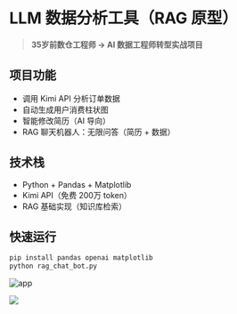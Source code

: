 # LLM 数据分析工具（RAG 原型）

> **35岁前数仓工程师 → AI 数据工程师转型实战项目**

## 项目功能
- 调用 Kimi API 分析订单数据
- 自动生成用户消费柱状图
- 智能修改简历（AI 导向）
- RAG 聊天机器人：无限问答（简历 + 数据）

## 技术栈
- Python + Pandas + Matplotlib
- Kimi API（免费 200万 token）
- RAG 基础实现（知识库检索）

## 快速运行
```bash
pip install pandas openai matplotlib
python rag_chat_bot.py

```

![app](C:\Users\44500\PycharmProjects\PythonProject\app.jpg)

![](C:\Users\44500\PycharmProjects\PythonProject\chatai.png)
